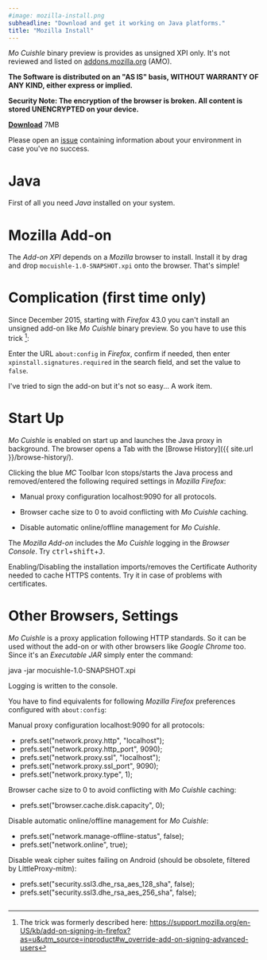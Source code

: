 ```yaml
---
#image: mozilla-install.png
subheadline: "Download and get it working on Java platforms."
title: "Mozilla Install"
---
```


*Mo Cuishle* binary preview is provides as unsigned XPI only. It's not reviewed 
and listed on [addons.mozilla.org](https://addons.mozilla.org/) (AMO).
<!--more-->

**The Software is distributed on an "AS IS" basis, WITHOUT WARRANTY OF ANY KIND, 
either express or implied.**

**Security Note: The encryption of the browser is broken. All content is stored 
UNENCRYPTED on your device.**

**<a class="button info" 
href="{{ site.url }}/mocuishle-binary-preview/mocuishle-1.0-20160207.xpi">Download</a>** 7MB

Please open an [issue](https://github.com/ganskef/MoCuishle/issues) containing 
information about your environment in case you've no success.

# Java

First of all you need *Java* installed on your system. 

# Mozilla Add-on

The *Add-on XPI* depends on a *Mozilla* browser to install. Install it by 
drag and drop `mocuishle-1.0-SNAPSHOT.xpi` onto the browser. That's simple!

# Complication (first time only)
Since December 2015, starting with *Firefox* 43.0 you can't install an unsigned 
add-on like *Mo Cuishle* binary preview. So you have to use this trick [^1]:

Enter the URL `about:config` in *Firefox*, confirm if needed, then enter 
`xpinstall.signatures.required` in the search field, and set the value to 
`false`. 

I've tried to sign the add-on but it's not so easy... A work item. 

# Start Up

*Mo Cuishle* is enabled on start up and launches the Java proxy in background. 
The browser opens a Tab with the [Browse History]({{ site.url }}/browse-history/). 

Clicking the blue *MC* Toolbar Icon stops/starts the Java process and 
removed/entered the following required settings in *Mozilla Firefox*:

 * Manual proxy configuration localhost:9090 for all protocols.

 * Browser cache size to 0 to avoid conflicting with *Mo Cuishle* caching.

 * Disable automatic online/offline management for *Mo Cuishle*.

The *Mozilla Add-on* includes the *Mo Cuishle* logging in the *Browser Console*. 
Try <kbd>ctrl</kbd>+<kbd>shift</kbd>+<kbd>J</kbd>.

Enabling/Disabling the installation imports/removes the Certificate Authority 
needed to cache HTTPS contents. Try it in case of problems with certificates.

# Other Browsers, Settings

*Mo Cuishle* is a proxy application following HTTP standards. So it can be used 
without the add-on or with other browsers like *Google Chrome* too. Since it's 
an *Executable JAR* simply enter the command:

 java -jar mocuishle-1.0-SNAPSHOT.xpi

Logging is written to the console.

You have to find equivalents for following *Mozilla Firefox* preferences 
configured with `about:config`:

Manual proxy configuration localhost:9090 for all protocols:

 * prefs.set("network.proxy.http", "localhost");
 * prefs.set("network.proxy.http_port", 9090);
 * prefs.set("network.proxy.ssl", "localhost");
 * prefs.set("network.proxy.ssl_port", 9090);
 * prefs.set("network.proxy.type", 1);

Browser cache size to 0 to avoid conflicting with *Mo Cuishle* caching:

 * prefs.set("browser.cache.disk.capacity", 0);

Disable automatic online/offline management for *Mo Cuishle*:

 * prefs.set("network.manage-offline-status", false);
 * prefs.set("network.online", true);

Disable weak cipher suites failing on Android (should be obsolete, filtered by 
LittleProxy-mitm):

 * prefs.set("security.ssl3.dhe_rsa_aes_128_sha", false);
 * prefs.set("security.ssl3.dhe_rsa_aes_256_sha", false);

<img class="left" src="{{ site.urlimg }}mozilla-install.png" alt="">

 [^1]: The trick was formerly described here: <a href="https://support.mozilla.org/en-US/kb/add-on-signing-in-firefox?as=u&utm_source=inproduct#w_override-add-on-signing-advanced-users">https://support.mozilla.org/en-US/kb/add-on-signing-in-firefox?as=u&utm_source=inproduct#w_override-add-on-signing-advanced-users</a>
